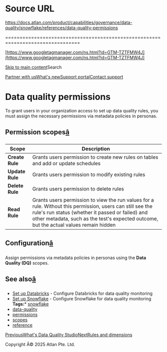 # Source URL
https://docs.atlan.com/product/capabilities/governance/data-quality/snowflake/references/data-quality-permissions

================================================================================

<!--
canonical: https://docs.atlan.com/product/capabilities/governance/data-quality/snowflake/references/data-quality-permissions
link-alternate: https://docs.atlan.com/product/capabilities/governance/data-quality/snowflake/references/data-quality-permissions
meta-description: Reference for data quality permission scopes and configuration in Atlan.
meta-docsearch:docusaurus_tag: docs-default-current
meta-docsearch:language: en
meta-docsearch:version: current
meta-docusaurus_locale: en
meta-docusaurus_tag: docs-default-current
meta-docusaurus_version: current
meta-generator: Docusaurus v3.8.1
meta-og-description: Reference for data quality permission scopes and configuration in Atlan.
meta-og-locale: en
meta-og-title: Data quality permissions | Atlan Documentation
meta-og-url: https://docs.atlan.com/product/capabilities/governance/data-quality/snowflake/references/data-quality-permissions
meta-twitter:card: summary_large_image
meta-viewport: width=device-width,initial-scale=1
title: Data quality permissions | Atlan Documentation
-->

[https://www.googletagmanager.com/ns.html?id=GTM-TZTFMW4J](https://www.googletagmanager.com/ns.html?id=GTM-TZTFMW4J)

[Skip to main content](#__docusaurus_skipToContent_fallback)Search

[Partner with us](https://docs.google.com/forms/d/e/1FAIpQLScuAIhCm2GS7YFstrOjawbP8J7PUmOynQo7wI2yGCcCyEcVSw/viewform)[What's new](https://shipped.atlan.com/)[Support portal](https://atlan.zendesk.com/auth/v2/login/signin?return_to=https%3A%2F%2Fatlan.zendesk.com%2Fhc%2Fen-us&theme=hc&locale=en-us&brand_id=1900000425113&auth_origin=1900000425113%2Cfalse%2Ctrue)[Contact support](/support/submit-request)

Data quality permissions
========================

To grant users in your organization access to set up data quality rules, you must assign the necessary permissions via metadata policies in personas.

Permission scopes[â](#permission-scopes "Direct link to Permission scopes")
-----------------------------------------------------------------------------

| Scope | Description |
| --- | --- |
| **Create Rule** | Grants users permission to create new rules on tables and add or update schedules |
| **Update Rule** | Grants users permission to modify existing rules |
| **Delete Rule** | Grants users permission to delete rules |
| **Read Rule** | Grants users permission to view the run values for a rule. Without this permission, users can still see the rule's run status (whether it passed or failed) and other metadata, such as the test's expected outcome, but the actual values remain hidden |

Configuration[â](#configuration "Direct link to Configuration")
-----------------------------------------------------------------

Assign permissions via metadata policies in personas using the **Data Quality (DQ)** scopes.

See also[â](#see-also "Direct link to See also")
--------------------------------------------------

* [Set up Databricks](/product/capabilities/governance/data-quality/databricks/how-tos/set-up-databricks) \- Configure Databricks for data quality monitoring
* [Set up Snowflake](/product/capabilities/governance/data-quality/snowflake/how-tos/set-up-snowflake) \- Configure Snowflake for data quality monitoring
**Tags:*** [snowflake](/tags/snowflake)
* [data\-quality](/tags/data-quality)
* [permissions](/tags/permissions)
* [scopes](/tags/scopes)
* [reference](/tags/reference)

[PreviousWhat's Data Quality Studio](/product/capabilities/governance/data-quality/concepts/data-quality-studio)[NextRules and dimensions](/product/capabilities/governance/data-quality/snowflake/references/data-quality-rules)

Copyright Â© 2025 Atlan Pte. Ltd.

